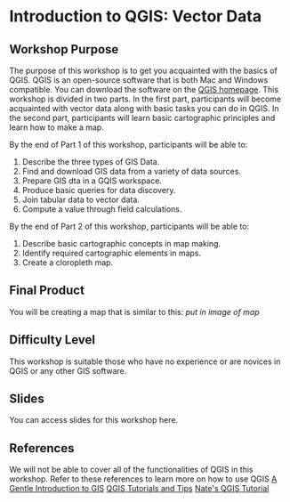 # Introduction to QGIS: Vector Data

## Workshop Purpose
The purpose of this workshop is to get you acquainted with the basics of QGIS. QGIS is an open-source software that is both Mac and Windows compatible. You can download the software on the [QGIS homepage](https://qgis.org/en/site/). This workshop is divided in two parts. In the first part, participants will become acquainted with vector data along with basic tasks you can do in QGIS. In the second part, participants will learn basic cartographic principles and learn how to make a map.

By the end of Part 1 of this workshop, participants will be able to:
1. Describe the three types of GIS Data.
2. Find and download GIS data from a variety of data sources.
3. Prepare GIS dta in a GQIS workspace.
4. Produce basic queries for data discovery.
5. Join tabular data to vector data.
6. Compute a value through field calculations.

By the end of Part 2 of this workshop, participants will be able to:
1. Describe basic cartographic concepts in map making.
2. Identify required cartographic elements in maps.
3. Create a cloropleth map.


## Final Product
You will be creating a map that is similar to this:
*put in image of map*


## Difficulty Level
This workshop is suitable those who have no experience or are novices in QGIS or any other GIS software.

## Slides
You can access slides for this workshop here.

## References
We will not be able to cover all of the functionalities of QGIS in this workshop. Refer to these references to learn more on how to use QGIS
[A Gentle Introduction to GIS](https://docs.qgis.org/3.4/en/docs/gentle_gis_introduction/index.html)
[QGIS Tutorials and Tips](https://www.qgistutorials.com/en/)
[Nate's QGIS Tutorial](https://nates-intro-to-qgis.readthedocs.io/en/latest/)

